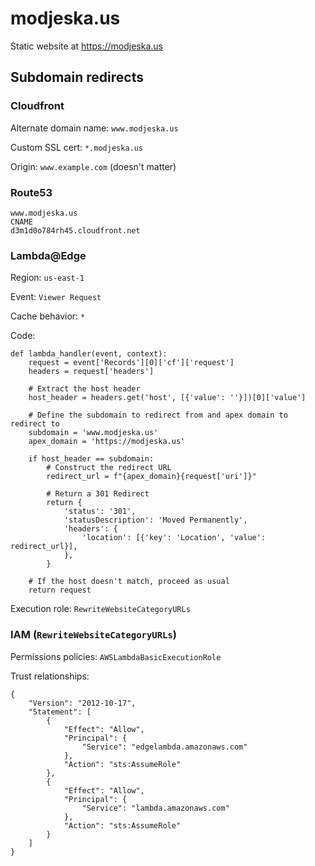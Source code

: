 # modjeska.us
Static website at https://modjeska.us

## Subdomain redirects

### Cloudfront

Alternate domain name:
`www.modjeska.us`

Custom SSL cert:
`*.modjeska.us`

Origin:
`www.example.com` (doesn't matter)

### Route53

```
www.modjeska.us
CNAME
d3m1d0o784rh45.cloudfront.net
```

### Lambda@Edge

Region:
`us-east-1`

Event:
`Viewer Request`

Cache behavior:
`*`

Code:

```
def lambda_handler(event, context):
    request = event['Records'][0]['cf']['request']
    headers = request['headers']

    # Extract the host header
    host_header = headers.get('host', [{'value': ''}])[0]['value']

    # Define the subdomain to redirect from and apex domain to redirect to
    subdomain = 'www.modjeska.us'
    apex_domain = 'https://modjeska.us'

    if host_header == subdomain:
        # Construct the redirect URL
        redirect_url = f"{apex_domain}{request['uri']}"

        # Return a 301 Redirect
        return {
            'status': '301',
            'statusDescription': 'Moved Permanently',
            'headers': {
                'location': [{'key': 'Location', 'value': redirect_url}],
            },
        }

    # If the host doesn't match, proceed as usual
    return request
```

Execution role:
`RewriteWebsiteCategoryURLs`

### IAM (`RewriteWebsiteCategoryURLs`)

Permissions policies:
`AWSLambdaBasicExecutionRole`

Trust relationships:

```
{
    "Version": "2012-10-17",
    "Statement": [
        {
            "Effect": "Allow",
            "Principal": {
                "Service": "edgelambda.amazonaws.com"
            },
            "Action": "sts:AssumeRole"
        },
        {
            "Effect": "Allow",
            "Principal": {
                "Service": "lambda.amazonaws.com"
            },
            "Action": "sts:AssumeRole"
        }
    ]
}
```

